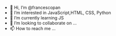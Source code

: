 - 👋 Hi, I’m @francescopan
- 👀 I’m interested in JavaScript,HTML, CSS, Python
- 🌱 I’m currently learning JS
- 💞️ I’m looking to collaborate on ...
- 📫 How to reach me ...

<!---
francescopan/francescopan is a ✨ special ✨ repository because its `README.md` (this file) appears on your GitHub profile.
You can click the Preview link to take a look at your changes.
--->
